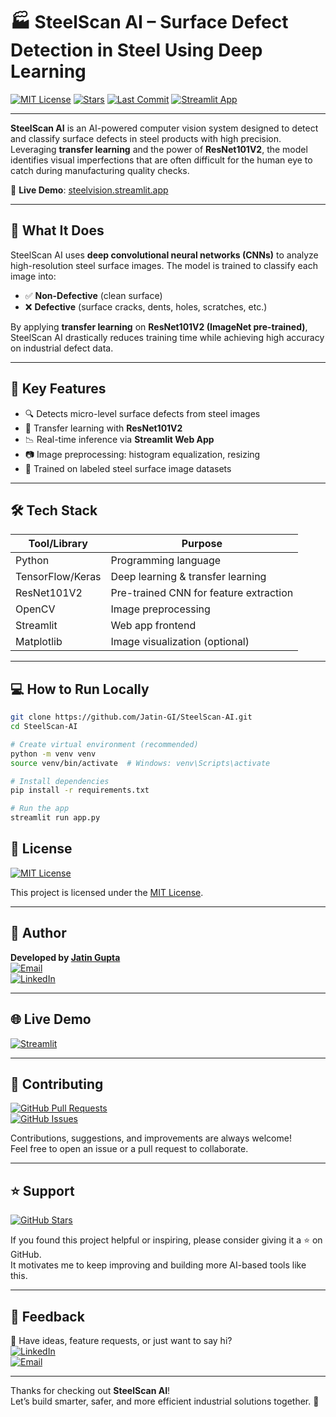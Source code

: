 # 🏭 SteelScan AI – Surface Defect Detection in Steel Using Deep Learning

[![MIT License](https://img.shields.io/github/license/Jatin-GI/SteelVision?style=flat-square)](LICENSE)
[![Stars](https://img.shields.io/github/stars/Jatin-GI/SteelVision?style=social)](https://github.com/Jatin-GI/SteelVision/stargazers)
[![Last Commit](https://img.shields.io/github/last-commit/Jatin-GI/SteelVision?style=flat-square)](https://github.com/Jatin-GI/SteelVision/commits/main)
[![Streamlit App](https://img.shields.io/badge/🚀%20Open%20App-SteelScan%20AI-brightgreen?style=flat-square&logo=streamlit)](https://steelvision.streamlit.app)


---

**SteelScan AI** is an AI-powered computer vision system designed to detect and classify surface defects in steel products with high precision. Leveraging **transfer learning** and the power of **ResNet101V2**, the model identifies visual imperfections that are often difficult for the human eye to catch during manufacturing quality checks.

🔗 **Live Demo**: [steelvision.streamlit.app](https://steelvision.streamlit.app)

---

## 🧠 What It Does

SteelScan AI uses **deep convolutional neural networks (CNNs)** to analyze high-resolution steel surface images. The model is trained to classify each image into:
- ✅ **Non-Defective** (clean surface)
- ❌ **Defective** (surface cracks, dents, holes, scratches, etc.)

By applying **transfer learning** on **ResNet101V2 (ImageNet pre-trained)**, SteelScan AI drastically reduces training time while achieving high accuracy on industrial defect data.

---

## 🔬 Key Features

- 🔍 Detects micro-level surface defects from steel images
- 🧠 Transfer learning with **ResNet101V2**
- 📉 Real-time inference via **Streamlit Web App**
- 📷 Image preprocessing: histogram equalization, resizing
- 💾 Trained on labeled steel surface image datasets

---

## 🛠️ Tech Stack

| Tool/Library     | Purpose                                |
|------------------|-----------------------------------------|
| Python           | Programming language                    |
| TensorFlow/Keras | Deep learning & transfer learning       |
| ResNet101V2      | Pre-trained CNN for feature extraction  |
| OpenCV           | Image preprocessing                     |
| Streamlit        | Web app frontend                        |
| Matplotlib       | Image visualization (optional)          |

---

## 💻 How to Run Locally

```bash
git clone https://github.com/Jatin-GI/SteelScan-AI.git
cd SteelScan-AI

# Create virtual environment (recommended)
python -m venv venv
source venv/bin/activate  # Windows: venv\Scripts\activate

# Install dependencies
pip install -r requirements.txt

# Run the app
streamlit run app.py
```

## 📄 License

[![MIT License](https://img.shields.io/github/license/Jatin-GI/SteelScan-AI?style=flat-square)](LICENSE)

This project is licensed under the [MIT License](LICENSE).

---

## 🙋 Author

**Developed by [Jatin Gupta](https://github.com/Jatin-GI)**  
[![Email](https://img.shields.io/badge/Email-guptajatin0416%40gmail.com-red?style=flat-square&logo=gmail)](mailto:guptajatin0416@gmail.com)  
[![LinkedIn](https://img.shields.io/badge/LinkedIn-Jatin%20Gupta-blue?style=flat-square&logo=linkedin)](https://www.linkedin.com/in/jatin-gupta-b02b37292)

---

## 🌐 Live Demo

[![Streamlit](https://img.shields.io/badge/🚀%20Live%20App-SteelScan%20AI-brightgreen?style=flat-square&logo=streamlit)](https://steelvision.streamlit.app)

---

## 🙌 Contributing

[![GitHub Pull Requests](https://img.shields.io/github/issues-pr/Jatin-GI/SteelScan-AI?style=flat-square)](https://github.com/Jatin-GI/SteelScan-AI/pulls)  
[![GitHub Issues](https://img.shields.io/github/issues/Jatin-GI/SteelScan-AI?style=flat-square)](https://github.com/Jatin-GI/SteelScan-AI/issues)

Contributions, suggestions, and improvements are always welcome!  
Feel free to open an issue or a pull request to collaborate.

---

## ⭐ Support

[![GitHub Stars](https://img.shields.io/github/stars/Jatin-GI/SteelScan-AI?style=social)](https://github.com/Jatin-GI/SteelScan-AI/stargazers)

If you found this project helpful or inspiring, please consider giving it a ⭐ on GitHub.  
It motivates me to keep improving and building more AI-based tools like this.

---

## 💬 Feedback

💬 Have ideas, feature requests, or just want to say hi?  
[![LinkedIn](https://img.shields.io/badge/Connect%20on%20LinkedIn-blue?style=flat-square&logo=linkedin)](https://www.linkedin.com/in/jatin-gupta-b02b37292)  
[![Email](https://img.shields.io/badge/Email-me-red?style=flat-square&logo=gmail)](mailto:guptajatin0416@gmail.com)

---

Thanks for checking out **SteelScan AI**!  
Let’s build smarter, safer, and more efficient industrial solutions together. 🚀
